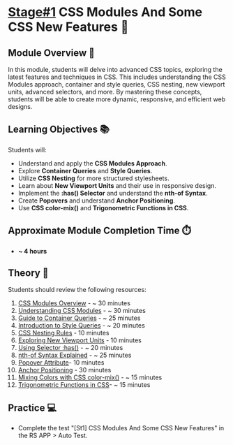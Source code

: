 # [Stage#1](../en/README.md) CSS Modules And Some CSS New Features 🎨

## Module Overview 🌟

In this module, students will delve into advanced CSS topics, exploring the latest features and techniques in CSS. This includes understanding the CSS Modules approach, container and style queries, CSS nesting, new viewport units, advanced selectors, and more. By mastering these concepts, students will be able to create more dynamic, responsive, and efficient web designs.

## Learning Objectives 📚

Students will:

- Understand and apply the **CSS Modules Approach**.
- Explore **Container Queries** and **Style Queries**.
- Utilize **CSS Nesting** for more structured stylesheets.
- Learn about **New Viewport Units** and their use in responsive design.
- Implement the **:has() Selector** and understand the **nth-of Syntax**.
- Create **Popovers** and understand **Anchor Positioning**.
- Use **CSS color-mix()** and **Trigonometric Functions in CSS**.

## Approximate Module Completion Time ⏱️

- **~ 4 hours**

## Theory 📖

Students should review the following resources:

1. [CSS Modules Overview](https://github.com/css-modules/css-modules) - ~ 30 minutes
2. [Understanding CSS Modules](https://glenmaddern.com/articles/css-modules) - ~ 30 minutes
3. [Guide to Container Queries](https://drafts.csswg.org/css-contain-3/#container-queries) - ~ 25 minutes
4. [Introduction to Style Queries](https://developer.chrome.com/blog/style-queries) - ~ 20 minutes
5. [CSS Nesting Rules](https://www.w3.org/TR/css-nesting-1/#nest-selector) - 10 minutes
6. [Exploring New Viewport Units](https://ishadeed.com/article/new-viewport-units) - 10 minutes
7. [Using Selector :has()](https://developer.mozilla.org/en-US/docs/Web/CSS/:has) - ~ 20 minutes
8. [nth-of Syntax Explained](https://developer.chrome.com/articles/css-nth-child-of-s) - ~ 25 minutes
9. [Popover Attribute](https://developer.mozilla.org/en-US/docs/Web/HTML/Global_attributes/popover)- 10 minutes
10. [Anchor Positioning](https://drafts.csswg.org/css-anchor-position-1) - 30 minutes
11. [Mixing Colors with CSS color-mix()](https://developer.chrome.com/blog/css-color-mix) - ~ 15 minutes
12. [Trigonometric Functions in CSS](https://drafts.csswg.org/css-values/?c=N%3BO%3DD#trig-funcs)- ~ 15 minutes

## Practice 💻

- Complete the test "[St1] CSS Modules And Some CSS New Features" in the RS APP > Auto Test.
